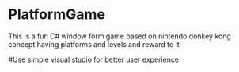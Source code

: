 # PlatformGame
This is a fun C# window form game based on nintendo donkey kong concept having platforms and levels and reward to it

#Use simple visual studio for better user experience

